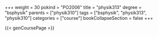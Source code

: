 +++
weight = 30
pokind = "PO2006"
title = "physik313"
degree = "bsphysik"
parents = ["physik310"]
tags = ["bsphysik", "physik313", "physik310"]
categories = ["course"]
bookCollapseSection = false
+++

{{< genCoursePage >}}
